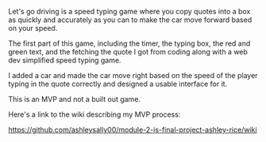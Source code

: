 Let's go driving is a speed typing game where you copy quotes into a box as quickly and accurately as you can to make the car move forward based on your speed.

The first part of this game, including the timer, the typing box, the red and green text, and the fetching the quote I got from coding along with a web dev simplified speed typing game.

I added a car and made the car move right based on the speed of the player typing in the quote correctly and designed a usable interface for it.

This is an MVP and not a built out game. 

Here's a link to the wiki describing my MVP process:

https://github.com/ashleysally00/module-2-js-final-project-ashley-rice/wiki
